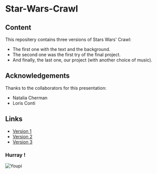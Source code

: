 # Star-Wars-Crawl
## Content
This repositery contains three versions of Stars Wars' Crawl:

* The first one with the text and the background.
* The second one was the first try of the final project.
* And finally, the last one, our project \(with another choice of music\).


## Acknowledgements
Thanks to the collaborators for this presentation:
* Natalia Cherman
* Loris Conti

## Links
* [Version 1](https://github.com/ShinYami/Star-Wars-Crawl/releases/tag/Version1)
* [Version 2](https://github.com/ShinYami/Star-Wars-Crawl/releases/tag/Version2)
* [Version 3](https://github.com/ShinYami/Star-Wars-Crawl/releases/tag/Version3)

### Hurray !
![Youpi](https://media.giphy.com/media/3ornjPteRwwUdSWifC/giphy.gif)
